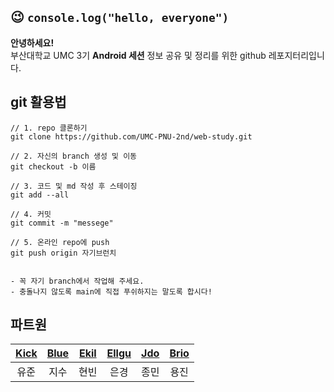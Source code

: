 

## 😉 `console.log("hello, everyone")`

**안녕하세요!**  
부산대학교 UMC 3기 **Android 세션** 정보 공유 및 정리를 위한 github 레포지터리입니다.


## git 활용법

```shell
// 1. repo 클론하기
git clone https://github.com/UMC-PNU-2nd/web-study.git

// 2. 자신의 branch 생성 및 이동
git checkout -b 이름

// 3. 코드 및 md 작성 후 스테이징
git add --all

// 4. 커밋
git commit -m "messege"

// 5. 온라인 repo에 push
git push origin 자기브런치


- 꼭 자기 branch에서 작업해 주세요.
- 충돌나지 않도록 main에 직접 푸쉬하지는 말도록 합시다!
```

## 파트원

|[Kick](https://github.com/kick-snare)|[Blue](https://github.com/dlwltn0430)|[Ekil](https://github.com/YangHyeonBin)|[Ellgu](https://github.com/f1rstf1y9)|[Jdo](https://github.com/JongDo737)|[Brio](http://github.com/SL-Brio)|
|:-:|:-:|:-:|:-:|:-:|:-:|
|유준|지수|현빈|은경|종민|용진|
